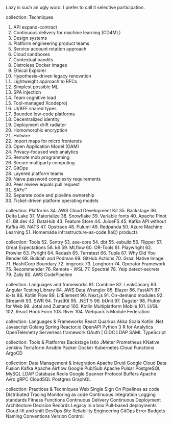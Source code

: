 Lazy is such an ugly word. I prefer to call it selective participation.

collection: Techniques
1.  API expand-contract
2.  Continuous delivery for machine learning (CD4ML)
3.  Design systems
4.  Platform engineering product teams
5.  Service account rotation approach
6.  Cloud sandboxes
7.  Contextual bandits
8.  Distroless Docker images
9.  Ethical Explorer
10.  Hypothesis-driven legacy renovation
11.  Lightweight approach to RFCs
12.  Simplest possible ML
13.  SPA injection
14.  Team cognitive load
15.  Tool-managed Xcodeproj
16.  UI/BFF shared types
17.  Bounded low-code platforms
18.  Decentralized identity
19.  Deployment drift radiator
20.  Homomorphic encryption
21.  Hotwire
22.  Import maps for micro frontends
23.  Open Application Model (OAM)
24.  Privacy-focused web analytics
25.  Remote mob programming
26.  Secure multiparty computing
27.  GitOps
28.  Layered platform teams
29.  Naive password complexity requirements
30.  Peer review equals pull request
31.  SAFe™
32.  Separate code and pipeline ownership
33.  Ticket-driven platform operating models


collection: Platforms
34.  AWS Cloud Development Kit
35.  Backstage
36.  Delta Lake
37.  Materialize
38.  Snowflake
39.  Variable fonts
40.  Apache Pinot
41.  Bit.dev
42.  DataHub
43.  Feature Store
44.  JuiceFS
45.  Kafka API without Kafka
46.  NATS
47.  Opstrace
48.  Pulumi
49.  Redpanda
50.  Azure Machine Learning
51.  Homemade infrastructure-as-code (IaC) products


collection: Tools
52.  Sentry
53.  axe-core
54.  dbt
55.  esbuild
56.  Flipper
57.  Great Expectations
58.  k6
59.  MLflow
60.  OR-Tools
61.  Playwright
62.  Prowler
63.  Pyright
64.  Redash
65.  Terratest
66.  Tuple
67.  Why Did You Render
68.  Buildah and Podman
69.  GitHub Actions
70.  Graal Native Image
71.  HashiCorp Boundary
72.  imgcook
73.  Longhorn
74.  Operator Framework
75.  Recommender
76.  Remote - WSL
77.  Spectral
78.  Yelp detect-secrets
79.  Zally
80.  AWS CodePipeline


collection: Languages and frameworks
81.  Combine
82.  LeakCanary
83.  Angular Testing Library
84.  AWS Data Wrangler
85.  Blazor
86.  FastAPI
87.  io-ts
88.  Kotlin Flow
89.  LitElement
90.  Next.js
91.  On-demand modules
92.  Streamlit
93.  SWR
94.  TrustKit
95.  .NET 5
96.  bUnit
97.  Dagster
98.  Flutter for Web
99.  Jotai and Zustand
100.  Kotlin Multiplatform Mobile
101.  LVGL
102.  React Hook Form
103.  River
104.  Webpack 5 Module Federation


collection: Languages & Frameworks
React
Quarkus
Akka
Scala
Kotlin
.Net
Javascript
Golang
Spring
Reactor.io
OpenAPI
Python 3
R for Analytics
OpenTelemetry
Serverless framework
OAuth | OIDC
LDAP
SAML
TypeScript


collection: Tools & Platforms
Backstage
Istio
JMeter
Prometheus
KNative
Jenkins
Terraform
Ansible
Packer
Docker
Kubernetes
Cloud Functions
ArgoCD


collection: Data Management & Integration
Apache Druid
Google Cloud Data Fusion
Kafka
Apache Airflow
Google Pub/Sub
Apache Pulsar
PostgreSQL
MySQL
LDAP Database
Redis
Google Spanner
Protocol Buffers
Apache Avro
gRPC
CloudSQL Postgres
GraphQL


collection: Practices & Techniques
Web Single Sign On
Pipelines as code
Distributed Tracing
Monitoring as code
Continuous Integration
Logging standards
Fitness Functions
Continuous Delivery
Continuous Deployment
Architecture Decision Records
Legacy in a box
Pull-based deployments
Cloud lift and shift
DevOps
Site Reliability Engineering
GitOps
Error Budgets
Naming Conventions
Version Control
